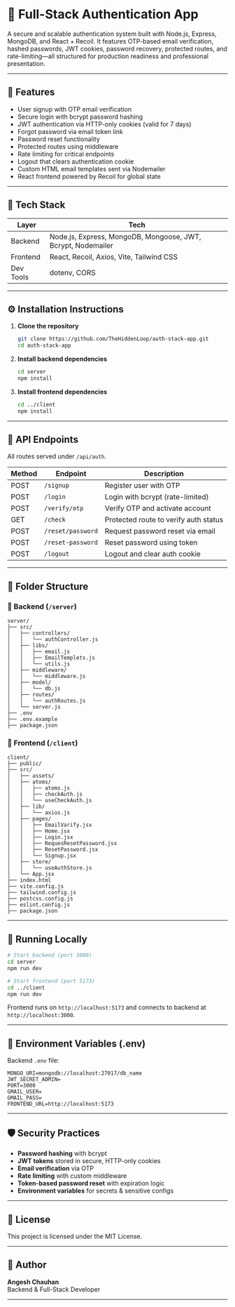 # 🔐 Full-Stack Authentication App

A secure and scalable authentication system built with Node.js, Express, MongoDB, and React + Recoil. It features OTP-based email verification, hashed passwords, JWT cookies, password recovery, protected routes, and rate-limiting—all structured for production readiness and professional presentation.

---

## 🚀 Features

- User signup with OTP email verification  
- Secure login with bcrypt password hashing  
- JWT authentication via HTTP-only cookies (valid for 7 days)  
- Forgot password via email token link  
- Password reset functionality  
- Protected routes using middleware  
- Rate limiting for critical endpoints  
- Logout that clears authentication cookie  
- Custom HTML email templates sent via Nodemailer  
- React frontend powered by Recoil for global state  

---

## 🧰 Tech Stack

| Layer      | Tech                                            |
|------------|-------------------------------------------------|
| Backend    | Node.js, Express, MongoDB, Mongoose, JWT, Bcrypt, Nodemailer |
| Frontend   | React, Recoil, Axios, Vite, Tailwind CSS        |
| Dev Tools  | dotenv, CORS                    |

---

## ⚙️ Installation Instructions

1. **Clone the repository**
   ```bash
   git clone https://github.com/TheHiddenLoop/auth-stack-app.git
   cd auth-stack-app
   ```

2. **Install backend dependencies**
   ```bash
   cd server
   npm install
   ```

3. **Install frontend dependencies**
   ```bash
   cd ../client
   npm install
   ```

---

## 📡 API Endpoints

All routes served under `/api/auth`.

| Method | Endpoint                  | Description                                |
|--------|---------------------------|--------------------------------------------|
| POST   | `/signup`                 | Register user with OTP                     |
| POST   | `/login`                  | Login with bcrypt (rate-limited)           |
| POST   | `/verify/otp`             | Verify OTP and activate account            |
| GET    | `/check`                  | Protected route to verify auth status      |
| POST   | `/reset/password`         | Request password reset via email           |
| POST   | `/reset-password`         | Reset password using token                 |
| POST   | `/logout`                 | Logout and clear auth cookie               |

---

## 📁 Folder Structure

### 🔧 Backend (`/server`)

```
server/
├── src/
│   ├── controllers/
│   │   └── authController.js
│   ├── libs/
│   │   ├── email.js
│   │   ├── EmailTemplets.js
│   │   └── utils.js
│   ├── middleware/
│   │   └── middleware.js
│   ├── model/
│   │   └── db.js
│   ├── routes/
│   │   └── authRoutes.js
│   └── server.js
├── .env
├── .env.example
├── package.json
```

### 🎨 Frontend (`/client`)

```
client/
├── public/
├── src/
│   ├── assets/
│   ├── atoms/
│   │   ├── atoms.js
│   │   ├── checkAuth.js
│   │   └── useCheckAuth.js
│   ├── lib/
│   │   └── axios.js
│   ├── pages/
│   │   ├── EmailVarify.jsx
│   │   ├── Home.jsx
│   │   ├── Login.jsx
│   │   ├── RequesResetPassword.jsx
│   │   ├── ResetPassword.jsx
│   │   └── Signup.jsx
│   ├── store/
│   │   └── useAuthStore.js
│   └── App.jsx
├── index.html
├── vite.config.js
├── tailwind.config.js
├── postcss.config.js
├── eslint.config.js
├── package.json
```

---

## 🧪 Running Locally

```bash
# Start backend (port 3000)
cd server
npm run dev

# Start frontend (port 5173)
cd ../client
npm run dev
```

Frontend runs on `http://localhost:5173` and connects to backend at `http://localhost:3000`.

---

## 🔐 Environment Variables (.env)

Backend `.env` file:

```
MONGO_URI=mongodb://localhost:27017/db_name
JWT_SECRET_ADMIN=
PORT=3000
GMAIL_USER=
GMAIL_PASS=
FRONTEND_URL=http://localhost:5173
```

---

## 🛡️ Security Practices

- **Password hashing** with bcrypt  
- **JWT tokens** stored in secure, HTTP-only cookies  
- **Email verification** via OTP  
- **Rate limiting** with custom middleware  
- **Token-based password reset** with expiration logic  
- **Environment variables** for secrets & sensitive configs  

---

## 📄 License

This project is licensed under the MIT License.

---

## 🙋 Author

**Angesh Chauhan**  
Backend & Full-Stack Developer  

---
